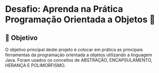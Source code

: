 # Desafio: Aprenda na Prática Programação Orientada a Objetos 🚀

## 🎯 Objetivo 

O objetivo principal deste projeto é colocar em prática as principais ferramentas da programação orientada a objetos utilizando a linguagem Java. Foram usados os conceitos de ABSTRAÇÃO, ENCAPSULAMENTO, HERANÇA E POLIMORFISMO.